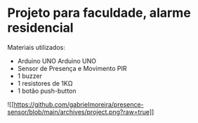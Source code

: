 # Projeto para faculdade, alarme residencial


Materiais utilizados:

- Arduino UNO Arduino UNO
- Sensor de Presença e Movimento PIR
- 1 buzzer
- 1 resistores de 1KΩ
- 1 botão push-button

![[https://github.com/gabrieImoreira/presence-sensor/blob/main/archives/project.png?raw=true]]
